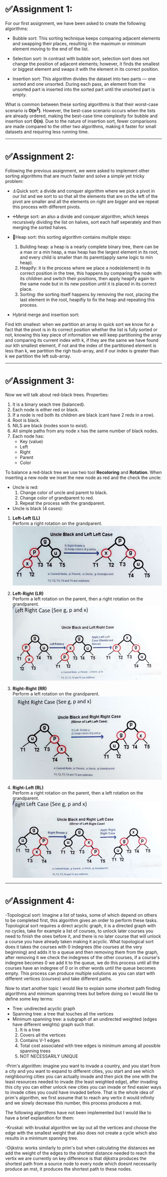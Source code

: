 # ✅Assignment 1:
For our first assignment, we have been asked to create the following algorithms:

- Bubble sort: This sorting technique keeps comparing adjacent elements and swapping their places, resulting in the maximum or minimum element moving to the end of the list.
  
- Selection sort: In contrast with bubble sort, selection sort does not change the position of adjacent elements; however, it finds the smallest or biggest element and swaps it with the element in its correct position.

- Insertion sort: This algorithm divides the dataset into two parts — one sorted and one unsorted. During each pass, an element from the unsorted part is inserted into the sorted part until the unsorted part is empty.

What is common between these sorting algorithms is that their worst-case scenario is **O(n<sup>2</sup>)**. However, the best-case scenario occurs when the lists are already ordered, making the best-case time complexity for bubble and insertion sort **O(n)**. Due to the nature of insertion sort, fewer comparisons are made compared to the other two algorithms, making it faster for small datasets and requiring less running time.

---

# ✅Assignment 2:
Following the previous assignment, we were asked to implement other sorting algorithms that are much faster and solve a simple yet tricky problem:

- ⚓Quick sort: a divide and conquer algorithm where we pick a pivot in our list and we sort to so that all the elements that are on the left of the pivot are smaller and all the elements on right are bigger and we repeat this process with different pivots.
  
- ➗Merge sort: an also a divide and conquer algorithm, which keeps recursively dividing the list on halves, sort each half seperately and then merging the sorted halves.
  
- 🌲Heap sort: this sorting algorithm contains multiple steps:
  1. Building heap: a heap is a nearly complete binary tree, there can be a max or a min heap, a max heap has the largest element in its root, and every child is smaller than its parent(apply same logic to min heap).
  2. Heapify: it is the process where we place a node(element) in its correct position in the tree, this happens by comparing the node with its children and switch their positions, then apply heapify again to the same node but in its new position until it is placed in its correct place.
  3. Sorting: the sorting itself happens by removing the root, placing the last element in the root, heapifiy to fix the heap and repeating this process.
     
- Hybrid merge and insertion sort:


Find kth smallest: when we partition an array in quick sort we know for a fact that the pivot is in its correct position whether the list is fully sorted or not, knowing this key piece of information we will keep partitioning the array and comparing its current index with k, if they are the same we have found our kth smallest element, if not and the index of the partitioned element is less than k, we partition the righ tsub-array, and if our index is greater than k we partition the left sub-array.

---

# ✅Assignment 3:
Now we will talk about red-black trees.
Properties:
1. It is a binary seach tree (balanced).
2. Each node is either red or black.
3. If a node is red both its children are black (cant have 2 reds in a row).
4. Root is black.
5. NILS are black (nodes soon to exist).
6. All simple paths from any node x has the same number of black nodes.
7. Each node has:
   - Key (value)
   - Left
   - Right
   - Parent
   - Color
   
To balance a red-black tree we use two tool **Recoloring** and **Rotation**.
When inserting a new node we inset the new node as red and the check the uncle:
- Uncle is red:
  1. Change color of uncle and parent to black.
  2. Change color of grandparent to red.
  3. Repeat the process with the grandparent.
- Uncle is black (4 cases):
1. **Left-Left (LL)**  
   Perform a right rotation on the grandparent.  
   ![Example](resources/left_left_btree.PNG)

2. **Left-Right (LR)**  
   Perform a left rotation on the parent, then a right rotation on the grandparent.  
   ![Example](resources/left_right_btree.PNG)

3. **Right-Right (RR)**  
   Perform a left rotation on the grandparent.  
   ![Example](resources/right_right_btree.PNG)

4. **Right-Left (RL)**  
   Perform a right rotation on the parent, then a left rotation on the grandparent.  
   ![Example](resources/right_left_btree.PNG)

  

---
# ✅Assignment 4:
-Topological sort: Imagine a list of tasks, some of which depend on others to be completed first, this algorithm gives an order to perform these tasks. 
Topological sort requires a direct acyclic graph, it is a directed graph with no cycles, take for example a list of courses, to unlock later courses you need to finish the ones before it, and there is no later course that will unlock a course you have already taken making it acyclic. What topological sort does it takes the courses with 0 indegrees (the courses at the very beginning) and adds it to a queue and then removing them from the graph, after removing it we check the indegrees of the other courses, if a course's indegree becomes 0 we add it to the queue, we do this process until all the courses have an indegree of 0 or in other words until the queue becomes empty.
This process can produce multiple solutions as you can start with different vertices (courses) and take different paths.

Now to start another topic I would like to explain some shortest path finding algorithms and minimum spanning trees but before doing so I would like to define some key terms:
- Tree: undirected acyclic graph
- Spanning tree: a tree that touches all the vertices
- Minimum spanning tree: a subgraph of an undirected weighted (edges have different weights) graph such that:
  1. It is a tree
  2. Covers all the vertices
  3. Contains V-1 edges
  4. Total cost associated with tree edges is minimum among all possible spanning trees
  5. NOT NECESSARILY UNIQUE

-Prim's algorithm: imagine you want to invade a country, and you start from a city and you want to expand to different cities, you start and see which neighbouring cities you can actually invade and then pick the one with the least resources needed to invade (the least weighted edge), after invading this city you can either unlock new cities you can invade or find easier ways to invade cities you could have invaded before. That is the whole idea of prim's algorithm, we first assume that to reach any vertix it would infinity and we slowly decrease this number, this process produces a mst.

The following algorithms have not been implemented but I would like to have a brief explanation for them:

-Kruskal: with kruskal algorithm we lay out all the vertices and choose the edge with the smallest weight that also does not create a cycle which also results in a minimum spanning tree.

-Dijkstra: works similarly to prim's but when calculating the distances we add the weight of the edges to the shortest distance needed to reach the vertix we are currently on key difference is that dijkstra produces the shortest path from a source node to every node which doesnt necessarily produce an mst, it produces the shortest path to these nodes.



